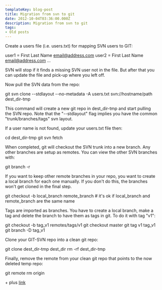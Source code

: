 ```yaml
---
templateKey: blog-post
title: Migration from svn to git
date: 2012-10-04T03:36:00.000Z
description: Migration from svn to git
tags:
- Old posts
---
```


  

Create a users file (i.e. users.txt) for mapping SVN users to GIT:

user1 = First Last Name <email@address.com>
user2 = First Last Name <email@address.com>
...

SVN will stop if it finds a missing SVN user not in the file. But after that you can update the file and pick-up where you left off.

Now pull the SVN data from the repo:

git svn clone --stdlayout --no-metadata -A users.txt svn://hostname/path dest_dir-tmp

  
This command will create a new git repo in dest_dir-tmp and start pulling the SVN repo. Note that the "--stdlayout" flag implies you have the common "trunk/branches/tags" svn layout.

If a user name is not found, update your users.txt file then:

cd dest_dir-tmp
git svn fetch

When completed, git will checkout the SVN trunk into a new branch. Any other branches are setup as remotes. You can view the other SVN branches with:

git branch -r

If you want to keep other remote branches in your repo, you want to create a local branch for each one manually. If you don't do this, the branches won't get cloned in the final step.

git checkout -b local\_branch remote\_branch
\# it's ok if local\_branch and remote\_branch are the same name

Tags are imported as branches. You have to create a local branch, make a tag and delete the branch to have them as tags in git. To do it with tag "v1":

git checkout -b tag_v1 remotes/tags/v1
git checkout master
git tag v1 tag_v1
git branch -D tag_v1

Clone your GIT-SVN repo into a clean git repo:

git clone dest\_dir-tmp dest\_dir
rm -rf dest_dir-tmp

Finally, remove the remote from your clean git repo that points to the now deleted temp repo:

git remote rm origin

\+ plus [link](http://blokspeed.net/blog/2010/09/converting-from-subversion-to-git/)